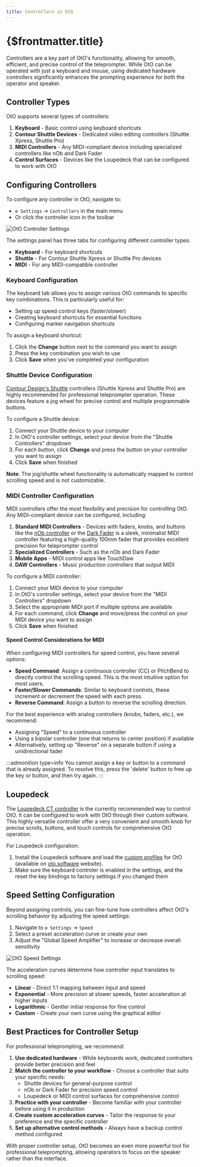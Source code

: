 ```yaml
---
title: Controllers in OtO
---
```


# {$frontmatter.title}

Controllers are a key part of OtO's functionality, allowing for smooth, efficient, and precise control of the teleprompter. While OtO can be operated with just a keyboard and mouse, using dedicated hardware controllers significantly enhances the prompting experience for both the operator and speaker.

## Controller Types

OtO supports several types of controllers:

1. **Keyboard** - Basic control using keyboard shortcuts
2. **Contour Shuttle Devices** - Dedicated video editing controllers (Shuttle Xpress, Shuttle Pro)
3. **MIDI Controllers** - Any MIDI-compliant device including specialized controllers like nOb and Dark Fader
4. **Control Surfaces** - Devices like the Loupedeck that can be configured to work with OtO

## Configuring Controllers

To configure any controller in OtO, navigate to:
- `⚙ Settings` → `Controllers` in the main menu
- Or click the controller icon in the toolbar

![OtO Controller Settings](/settings-controllers.webp)

The settings panel has three tabs for configuring different controller types:
- **Keyboard** - For keyboard shortcuts
- **Shuttle** - For Contour Shuttle Xpress or Shuttle Pro devices
- **MIDI** - For any MIDI-compatible controller

### Keyboard Configuration

The keyboard tab allows you to assign various OtO commands to specific key combinations. This is particularly useful for:

- Setting up speed control keys (faster/slower)
- Creating keyboard shortcuts for essential functions
- Configuring marker navigation shortcuts

To assign a keyboard shortcut:
1. Click the **Change** button next to the command you want to assign
2. Press the key combination you wish to use
3. Click **Save** when you've completed your configuration

### Shuttle Device Configuration

[Contour Design's Shuttle](https://contourdesign.store/) controllers (Shuttle Xpress and Shuttle Pro) are highly recommended for professional teleprompter operation. These devices feature a jog wheel for precise control and multiple programmable buttons.

To configure a Shuttle device:
1. Connect your Shuttle device to your computer
2. In OtO's controller settings, select your device from the "Shuttle Controllers" dropdown
3. For each button, click **Change** and press the button on your controller you want to assign
4. Click **Save** when finished

**Note**: The jog/shuttle wheel functionality is automatically mapped to control scrolling speed and is not customizable.

### MIDI Controller Configuration

MIDI controllers offer the most flexibility and precision for controlling OtO. Any MIDI-compliant device can be configured, including:

1. **Standard MIDI Controllers** - Devices with faders, knobs, and buttons like the [nOb controller](https://www.nobcontrol.com/) or the [Dark Fader](https://dark-controller.com/darkfader/) is a sleek, minimalist MIDI controller featuring a high-quality 100mm fader that provides excellent precision for teleprompter control
2. **Specialized Controllers** - Such as the nOb and Dark Fader
3. **Mobile Apps** - MIDI control apps like TouchDaw
4. **DAW Controllers** - Music production controllers that output MIDI

To configure a MIDI controller:
1. Connect your MIDI device to your computer
2. In OtO's controller settings, select your device from the "MIDI Controllers" dropdown
3. Select the appropriate MIDI port if multiple options are available
4. For each command, click **Change** and move/press the control on your MIDI device you want to assign
5. Click **Save** when finished

#### Speed Control Considerations for MIDI

When configuring MIDI controllers for speed control, you have several options:

- **Speed Command**: Assign a continuous controller (CC) or PitchBend to directly control the scrolling speed. This is the most intuitive option for most users.
- **Faster/Slower Commands**: Similar to keyboard controls, these increment or decrement the speed with each press.
- **Reverse Command**: Assign a button to reverse the scrolling direction.

For the best experience with analog controllers (knobs, faders, etc.), we recommend:
- Assigning "Speed" to a continuous controller
- Using a bipolar controller (one that returns to center position) if available
- Alternatively, setting up "Reverse" on a separate button if using a unidirectional fader

:::admonition type=info
You cannot assign a key or button to a command that is already assigned. To resolve this, press the 'delete' button to free up the key or button, and then try again.
:::

## Loupedeck

The [Loupedeck CT controller](https://loupedeck.com/products/loupedeck-ct/) is the currently recommended way to control OtO. It can be configured to work with OtO through their custom software. This highly versatile controller offer a very convenient and smooth knob for precise scrolls, buttons, and touch controls for comprehensive OtO operation.

For Loupedeck configuration:
1. Install the Loupedeck software and load the [custom profiles](https://documentation.oto.software/#utilities) for OtO (available on [oto.software](https://oto.software) website).
2. Make sure the keyboard controler is enabled in the settings, and the reset the key bindings to factory settings if you changed them

## Speed Setting Configuration

Beyond assigning controls, you can fine-tune how controllers affect OtO's scrolling behavior by adjusting the speed settings:

1. Navigate to `⚙ Settings` → `Speed`
2. Select a preset acceleration curve or create your own
3. Adjust the "Global Speed Amplifier" to increase or decrease overall sensitivity

![OtO Speed Settings](/speed-settings.webp)

The acceleration curves determine how controller input translates to scrolling speed:
- **Linear** - Direct 1:1 mapping between input and speed
- **Exponential** - More precision at slower speeds, faster acceleration at higher inputs
- **Logarithmic** - Gentler initial response for fine control
- **Custom** - Create your own curve using the graphical editor

## Best Practices for Controller Setup

For professional teleprompting, we recommend:

1. **Use dedicated hardware** - While keyboards work, dedicated controllers provide better precision and feel
2. **Match the controller to your workflow** - Choose a controller that suits your specific needs:
   - Shuttle devices for general-purpose control
   - nOb or Dark Fader for precision speed control
   - Loupedeck or MIDI control surfaces for comprehensive control
3. **Practice with your controller** - Become familiar with your controller before using it in production
4. **Create custom acceleration curves** - Tailor the response to your preference and the specific controller
5. **Set up alternative control methods** - Always have a backup control method configured

With proper controller setup, OtO becomes an even more powerful tool for professional teleprompting, allowing operators to focus on the speaker rather than the interface. 